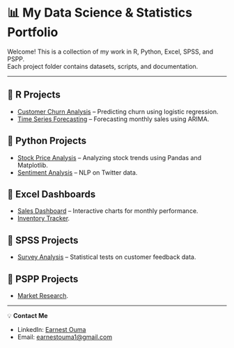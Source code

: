 # 📊 My Data Science & Statistics Portfolio

Welcome! This is a collection of my work in R, Python, Excel, SPSS, and PSPP.  
Each project folder contains datasets, scripts, and documentation.

---

## 🔹 R Projects
- [Customer Churn Analysis](R-Projects/customer-churn/) – Predicting churn using logistic regression.
- [Time Series Forecasting](R-Projects/time-series/) – Forecasting monthly sales using ARIMA.

## 🔹 Python Projects
- [Stock Price Analysis](Python-Projects/stock-analysis/) – Analyzing stock trends using Pandas and Matplotlib.
- [Sentiment Analysis](Python-Projects/sentiment-analysis/) – NLP on Twitter data.

## 🔹 Excel Dashboards
- [Sales Dashboard](Excel-Dashboards/sales-dashboard.xlsx) – Interactive charts for monthly performance.
- [Inventory Tracker](Excel-Dashboards/inventory-tracker.xlsx).

## 🔹 SPSS Projects
- [Survey Analysis](SPSS-Projects/survey-analysis.sav) – Statistical tests on customer feedback data.

## 🔹 PSPP Projects
- [Market Research](PSPP-Projects/market-research.sps).

---

💡 **Contact Me**
- LinkedIn: [Earnest Ouma](https://www.linkedin.com/in/earnest-ouma-andele)
- Email: earnestouma1@gmail.com 
